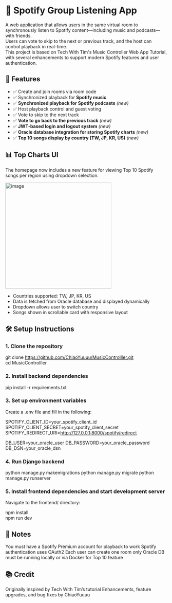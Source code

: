# 🎵 Spotify Group Listening App
A web application that allows users in the same virtual room to synchronously listen to Spotify content—including music and podcasts—with friends.  
Users can vote to skip to the next or previous track, and the host can control playback in real-time.  
This project is based on Tech With Tim's Music Controller Web App Tutorial, with several enhancements to support modern Spotify features and user authentication.

## 🚀 Features
- ✅ Create and join rooms via room code
- ✅ Synchronized playback for **Spotify music**  
- ✅ **Synchronized playback for Spotify podcasts** *(new)*
- ✅ Host playback control and guest voting
- ✅ Vote to skip to the next track
- ✅ **Vote to go back to the previous track** *(new)*  
- ✅ **JWT-based login and logout system** *(new)*
- ✅ **Oracle database integration for storing Spotify charts** *(new)*
- ✅ **Top 10 songs display by country (TW, JP, KR, US)** *(new)*

## 📊 Top Charts UI
The homepage now includes a new feature for viewing Top 10 Spotify songs per region using dropdown selection.

<img width="330" alt="image" src="https://github.com/user-attachments/assets/16e81e94-87ab-42e4-809c-1b463c352757" />

- Countries supported: TW, JP, KR, US
- Data is fetched from Oracle database and displayed dynamically
- Dropdown allows user to switch country
- Songs shown in scrollable card with responsive layout

## 🛠️ Setup Instructions

### 1. Clone the repository
git clone https://github.com/ChiaoYuuuu/MusicControlller.git  
cd MusicControlller

### 2. Install backend dependencies
pip install -r requirements.txt

### 3. Set up environment variables
Create a .env file and fill in the following:

SPOTIFY_CLIENT_ID=your_spotify_client_id  
SPOTIFY_CLIENT_SECRET=your_spotify_client_secret  
SPOTIFY_REDIRECT_URI=http://127.0.0.1:8000/spotify/redirect

DB_USER=your_oracle_user
DB_PASSWORD=your_oracle_password
DB_DSN=your_oracle_dsn

### 4. Run Django backend
python manage.py makemigrations
python manage.py migrate
python manage.py runserver

### 5. Install frontend dependencies and start development server
Navigate to the frontend/ directory:

npm install  
npm run dev

## 📌 Notes
You must have a Spotify Premium account for playback to work
Spotify authentication uses OAuth2
Each user can create one room only
Oracle DB must be running locally or via Docker for Top 10 feature

## 📚 Credit
Originally inspired by Tech With Tim’s tutorial
Enhancements, feature upgrades, and bug fixes by ChiaoYuuuu



